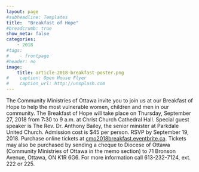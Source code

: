 ```yaml
---
layout: page
#subheadline: Templates
title:  "Breakfast of Hope"
#breadcrumb: true
show_meta: false
categories:
    - 2018
#tags:
#    - frontpage
#header: no
image:
    title: article-2018-breakfast-poster.png
#    caption: Open House Flyer
#    caption_url: http://unsplash.com
---
```

The Community Ministries of Ottawa invite you to join us at our Breakfast of Hope to help the most vulnerable women, children and men in our community.  The Breakfast of Hope will take place on Thursday, September 27, 2018  from 7:30 to 9 a.m. at Christ Church Cathedral Hall. Special guest speaker is The Rev. Dr. Anthony Bailey, the senior minister at Parkdale United Church.  Admission cost is $45 per person.   RSVP by September 19, 2018.   Purchase online tickets at [cmo2018breakfast.eventbrite.ca][1].  Tickets may also be purchased by sending a cheque to Diocese of Ottawa (Community Ministries of Ottawa in the memo section) to 71 Bronson Avenue, Ottawa, ON K1R 6G6.  For more information call 613-232-7124, ext. 222 or 225.

 [1]: http://cmo2018breakfast.eventbrite.ca

